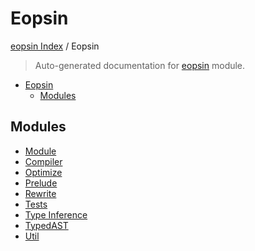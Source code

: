 # Eopsin

[eopsin Index](../README.md#eopsin-index) /
Eopsin

> Auto-generated documentation for [eopsin](https://github.com/ImperatorLang/eopsin/blob/master/eopsin/__init__.py) module.

- [Eopsin](#eopsin)
  - [Modules](#modules)

## Modules

- [Module](./module.md)
- [Compiler](./compiler.md)
- [Optimize](optimize/index.md)
- [Prelude](./prelude.md)
- [Rewrite](rewrite/index.md)
- [Tests](tests/index.md)
- [Type Inference](./type_inference.md)
- [TypedAST](./typed_ast.md)
- [Util](./util.md)